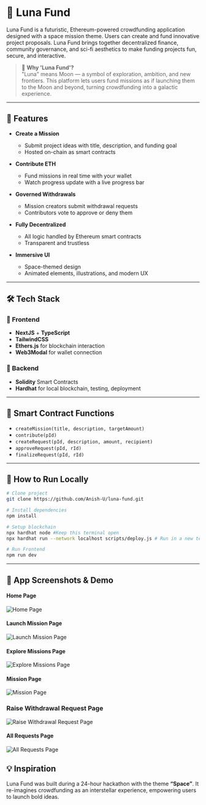 # 🌌 Luna Fund

Luna Fund is a futuristic, Ethereum-powered crowdfunding application designed with a space mission theme. Users can create and fund innovative project proposals. Luna Fund brings together decentralized finance, community governance, and sci-fi aesthetics to make funding projects fun, secure, and interactive.

> 🌙 **Why 'Luna Fund'?**  
> "Luna" means Moon — a symbol of exploration, ambition, and new frontiers. This platform lets users fund missions as if launching them to the Moon and beyond, turning crowdfunding into a galactic experience.

---

## 🚀 Features

- **Create a Mission**

  - Submit project ideas with title, description, and funding goal
  - Hosted on-chain as smart contracts

- **Contribute ETH**

  - Fund missions in real time with your wallet
  - Watch progress update with a live progress bar

- **Governed Withdrawals**

  - Mission creators submit withdrawal requests
  - Contributors vote to approve or deny them

- **Fully Decentralized**

  - All logic handled by Ethereum smart contracts
  - Transparent and trustless

- **Immersive UI**
  - Space-themed design
  - Animated elements, illustrations, and modern UX

---

## 🛠 Tech Stack

### 🧩 Frontend

- **NextJS** + **TypeScript**
- **TailwindCSS**
- **Ethers.js** for blockchain interaction
- **Web3Modal** for wallet connection

### 💽 Backend

- **Solidity** Smart Contracts
- **Hardhat** for local blockchain, testing, deployment

---

## 🧪 Smart Contract Functions

- `createMission(title, description, targetAmount)`
- `contribute(pId)`
- `createRequest(pId, description, amount, recipient)`
- `approveRequest(pId, rId)`
- `finalizeRequest(pId, rId)`

---

## 🧭 How to Run Locally

```bash
# Clone project
git clone https://github.com/Anish-U/luna-fund.git

# Install dependencies
npm install

# Setup blockchain
npx hardhat node #Keep this terminal open
npx hardhat run --network localhost scripts/deploy.js # Run in a new terminal

# Run Frontend
npm run dev
```

---

## 🎥 App Screenshots & Demo

#### Home Page

![Home Page](/demo/home-page.png)

#### Launch Mission Page

![Launch Mission Page](/demo/launch-mission-page.png)

#### Explore Missions Page

![Explore Missions Page](/demo/explore-missions-page.png)

#### Mission Page

![Mission Page](/demo/mission-page.png)

### Raise Withdrawal Request Page

![Raise Withdrawal Request Page](/demo/create-withdrawal-request-page.png)

#### All Requests Page

![All Requests Page](/demo/all-requests-page.png)

## 💡 Inspiration

Luna Fund was built during a 24-hour hackathon with the theme **“Space”**. It re-imagines crowdfunding as an interstellar experience, empowering users to launch bold ideas.
